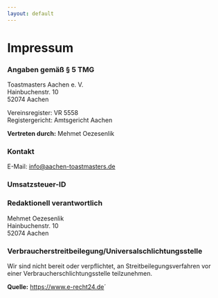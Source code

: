 ```yaml
---
layout: default
---
```


# Impressum


### Angaben gemäß § 5 TMG

Toastmasters Aachen e. V.  
Hainbuchenstr. 10  
52074 Aachen  

Vereinsregister: VR 5558  
Registergericht: Amtsgericht Aachen  

**Vertreten durch:** Mehmet Oezesenlik  


### Kontakt

<!-- Telefon: +49 (0) 123 44 55 66  -->
E-Mail: info@aachen-toastmasters.de  


### Umsatzsteuer-ID

<!-- Umsatzsteuer-Identifikationsnummer gemäß §27a Umsatzsteuergesetz: DE999999999  -->


### Redaktionell verantwortlich

Mehmet Oezesenlik  
Hainbuchenstr. 10  
52074 Aachen  


### Verbraucherstreitbeilegung/Universalschlichtungsstelle

Wir sind nicht bereit oder verpflichtet, an Streitbeilegungsverfahren vor einer Verbraucherschlichtungsstelle teilzunehmen.


**Quelle:** <https://www.e-recht24.de>´
